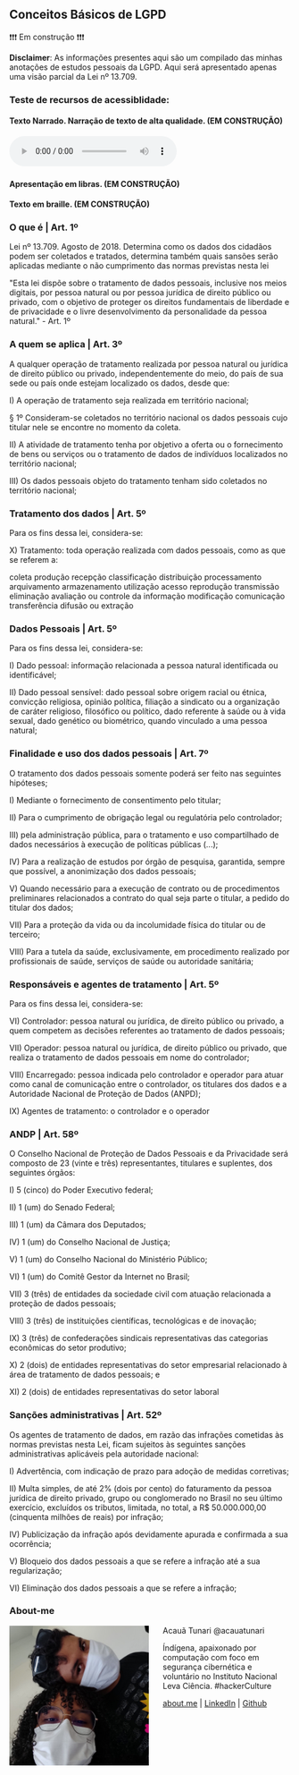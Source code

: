 ## Conceitos Básicos de LGPD
❗❗❗ Em construção ❗❗❗

**Disclaimer**: As informações presentes aqui são um compilado das minhas anotações de estudos pessoais da LGPD. Aqui será apresentado apenas uma visão parcial da Lei nº 13.709.  

### Teste de recursos de acessiblidade: 
#### Texto Narrado. Narração de texto de alta qualidade. (EM CONSTRUÇÃO)
   <audio id="Test_Audio" controls>
        <source src=
"https://raw.githubusercontent.com/acauatunari/LGPD-studies/main/acessibilidade/Fabio-Brazza-Cancelado.mp3"
        type="audio/mpeg">
    </audio>
    
#### Apresentação em libras. (EM CONSTRUÇÃO)

#### Texto em braille. (EM CONSTRUÇÃO)

### O que é | Art. 1º
<p aling="justify">Lei nº 13.709. Agosto de 2018. Determina como os dados dos cidadãos podem ser coletados e tratados, determina também quais sansões serão aplicadas mediante o não cumprimento das normas previstas nesta lei</p>

<p aling="justify">"Esta lei dispõe sobre o tratamento de dados pessoais, inclusive nos meios digitais, por pessoa natural ou por pessoa jurídica de direito público ou privado, com o objetivo de proteger os direitos fundamentais de liberdade e de privacidade e o livre desenvolvimento da personalidade da pessoa natural." - Art. 1º</p>

### A quem se aplica | Art. 3º
<p aling="justify">A qualquer operação de tratamento realizada por pessoa natural ou jurídica de direito público ou privado, independentemente do meio, do país de sua sede ou país onde estejam localizado os dados, desde que:</p>

I) A operação de tratamento seja realizada em território nacional; 

§ 1º Consideram-se coletados no território nacional os dados pessoais cujo titular nele se encontre no momento da coleta.

II) A atividade de tratamento tenha por objetivo a oferta ou o fornecimento de bens ou serviços ou o tratamento de dados de indivíduos localizados no território nacional; 

III) Os dados pessoais objeto do tratamento tenham sido coletados no território nacional;

### Tratamento dos dados | Art. 5º
<p aling="justify">Para os fins dessa lei, considera-se:</p>

X) Tratamento: toda operação realizada com dados pessoais, como as que se referem a:

coleta 
produção 
recepção 
classificação 
distribuição 
processamento 
arquivamento 
armazenamento 
utilização 
acesso 
reprodução 
transmissão 
eliminação 
avaliação ou controle da informação
modificação 
comunicação 
transferência 
difusão ou extração

### Dados Pessoais | Art. 5º
<p aling="justify">Para os fins dessa lei, considera-se:</p>

I) Dado pessoal: informação relacionada a pessoa natural identificada ou identificável; 

II) Dado pessoal sensível: dado pessoal sobre origem racial ou étnica, convicção religiosa, opinião política, filiação a sindicato ou a organização de caráter religioso, filosófico ou político, dado referente à saúde ou à vida sexual, dado genético ou biométrico, quando vinculado a uma pessoa natural;

### Finalidade e uso dos dados pessoais | Art. 7º
<p aling="justify">O tratamento dos dados pessoais somente poderá ser feito nas seguintes hipóteses;</p>

I) Mediante o fornecimento de consentimento pelo titular; 

II) Para o cumprimento de obrigação legal ou regulatória pelo controlador; 

III) pela administração pública, para o tratamento e uso compartilhado de dados necessários à execução de políticas públicas (...);

IV) Para a realização de estudos por órgão de pesquisa, garantida, sempre que possível, a anonimização dos dados pessoais; 
   
V) Quando necessário para a execução de contrato ou de procedimentos preliminares relacionados a contrato do qual seja parte o titular, a pedido do titular dos dados;
   
VII) Para a proteção da vida ou da incolumidade física do titular ou de terceiro; 
   
VIII) Para a tutela da saúde, exclusivamente, em procedimento realizado por profissionais de saúde, serviços de saúde ou autoridade sanitária;
   
### Responsáveis e agentes de tratamento | Art. 5º
<p aling="justify">Para os fins dessa lei, considera-se:</p>

VI) Controlador: pessoa natural ou jurídica, de direito público ou privado, a quem competem as decisões referentes ao tratamento de dados pessoais; 

VII) Operador: pessoa natural ou jurídica, de direito público ou privado, que realiza o tratamento de dados pessoais em nome do controlador;

VIII) Encarregado: pessoa indicada pelo controlador e operador para atuar como canal de comunicação entre o controlador, os titulares dos dados e a Autoridade Nacional de Proteção de Dados (ANPD); 

IX) Agentes de tratamento: o controlador e o operador

### ANDP | Art. 58º
<p aling="justify">O Conselho Nacional de Proteção de Dados Pessoais e da Privacidade será composto de 23 (vinte e três) representantes, titulares e suplentes, dos seguintes órgãos:</p>

I) 5 (cinco) do Poder Executivo federal; 

II) 1 (um) do Senado Federal; 

III) 1 (um) da Câmara dos Deputados; 

IV) 1 (um) do Conselho Nacional de Justiça;

V) 1 (um) do Conselho Nacional do Ministério Público; 

VI) 1 (um) do Comitê Gestor da Internet no Brasil; 

VII) 3 (três) de entidades da sociedade civil com atuação relacionada a proteção de dados pessoais; 

VIII) 3 (três) de instituições científicas, tecnológicas e de inovação; 

IX) 3 (três) de confederações sindicais representativas das categorias econômicas do setor produtivo;

X) 2 (dois) de entidades representativas do setor empresarial relacionado à área de tratamento de dados pessoais; e 

XI) 2 (dois) de entidades representativas do setor laboral

### Sanções administrativas | Art. 52º
<p aling="justify">Os agentes de tratamento de dados, em razão das infrações cometidas às normas previstas nesta Lei, ficam sujeitos às seguintes sanções administrativas aplicáveis pela autoridade nacional:</p>

I) Advertência, com indicação de prazo para adoção de medidas corretivas;

II) Multa simples, de até 2% (dois por cento) do faturamento da pessoa jurídica de direito privado, grupo ou conglomerado no Brasil no seu último exercício, excluídos os tributos, limitada, no total, a R$ 50.000.000,00 (cinquenta milhões de reais) por infração; 

IV) Publicização da infração após devidamente apurada e confirmada a sua ocorrência;

V) Bloqueio dos dados pessoais a que se refere a infração até a sua regularização; 

VI) Eliminação dos dados pessoais a que se refere a infração;

### About-me


<div>
   <img width="250" height="250" src='https://raw.githubusercontent.com/acauatunari/LGPD-studies/main/img/acaua-profiler.jpeg' align="left" style="margin-right: 25px;">
   <p aling="right">Acauã Tunari @acauatunari</p>
   <p aling="right">Índígena, apaixonado por computação com foco em segurança cibernética e voluntário no Instituto Nacional Leva Ciência. #hackerCulture</p>
   <p aling="right"><a href="https://about.me/acauatunari/" target="_blank">about.me</a> | <a href="https://www.linkedin.com/in/acauatunari/" target="_blank">LinkedIn</a> | <a href="https://github.com/acauatunari/" target="_blank">Github</a></p>
   
</div>
<br>
<br>
<br>
